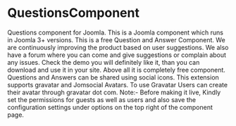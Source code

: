 # QuestionsComponent
Questions component for Joomla. This is a Joomla component which runs in Joomla 3+ versions. This is a free Question and Answer Component. We are continuously improving the product based on user suggestions. We also have a forum where you can come and give suggestions or complain about any issues. Check the demo you will definitely like it, than you can download and use it in your site. Above all it is completely free component. Questions and Answers can be shared using social icons. This extension supports gravatar and Jomsocial Avatars. To use Gravatar Users can create their avatar through gravatar dot com. Note:- Before making it live, Kindly set the permissions for guests as well as users and also save the configuration settings under options on the top right of the component page.
